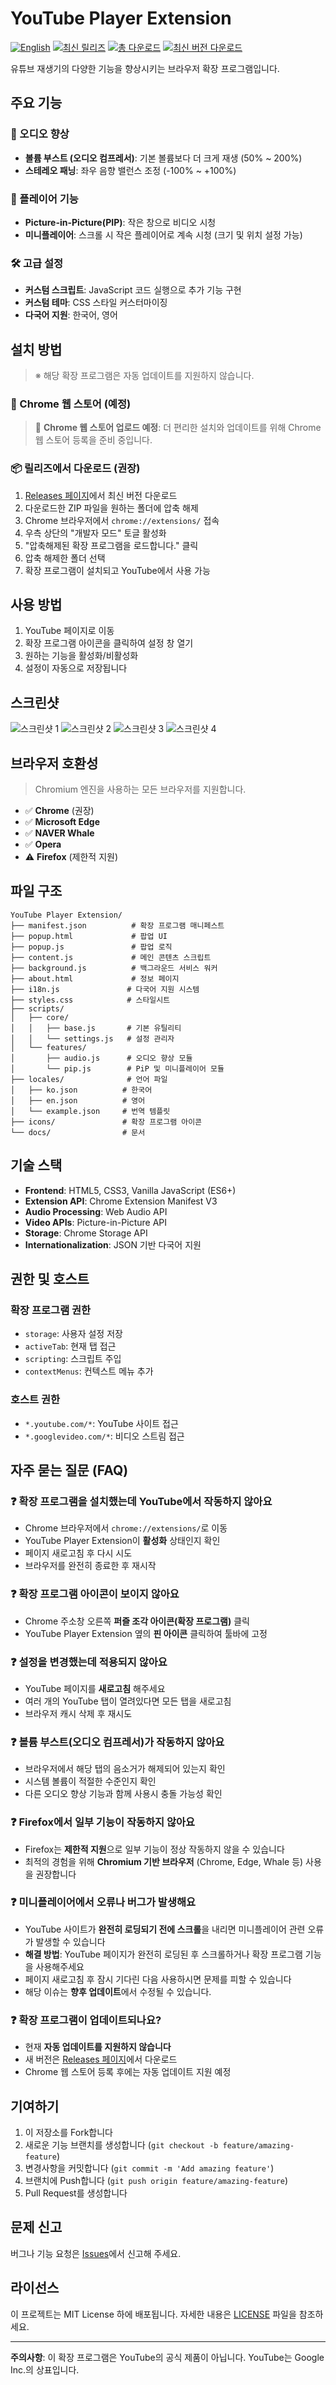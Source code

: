 # YouTube Player Extension

[![English](https://img.shields.io/badge/README-English-blue)](README_EN.md)
[![최신 릴리즈](https://img.shields.io/github/v/release/SOIV/YouTube-Player-Extension)](https://github.com/SOIV/YouTube-Player-Extension/releases)
[![총 다운로드](https://img.shields.io/github/downloads/SOIV/YouTube-Player-Extension/total)](https://github.com/SOIV/YouTube-Player-Extension/releases)
[![최신 버전 다운로드](https://img.shields.io/github/downloads/SOIV/YouTube-Player-Extension/latest/total)](https://github.com/SOIV/YouTube-Player-Extension/releases)

유튜브 재생기의 다양한 기능을 향상시키는 브라우저 확장 프로그램입니다.

## 주요 기능

### 🎵 오디오 향상
- **볼륨 부스트 (오디오 컴프레서)**: 기본 볼륨보다 더 크게 재생 (50% ~ 200%)
- **스테레오 패닝**: 좌우 음향 밸런스 조정 (-100% ~ +100%)

### 📱 플레이어 기능
- **Picture-in-Picture(PIP)**: 작은 창으로 비디오 시청
- **미니플레이어**: 스크롤 시 작은 플레이어로 계속 시청 (크기 및 위치 설정 가능)

### 🛠️ 고급 설정
- **커스텀 스크립트**: JavaScript 코드 실행으로 추가 기능 구현
- **커스텀 테마**: CSS 스타일 커스터마이징
- **다국어 지원**: 한국어, 영어

## 설치 방법

> ※ 해당 확장 프로그램은 자동 업데이트를 지원하지 않습니다.

### 🏪 Chrome 웹 스토어 (예정)

> 📅 **Chrome 웹 스토어 업로드 예정**: 더 편리한 설치와 업데이트를 위해 Chrome 웹 스토어 등록을 준비 중입니다.

### 📦 릴리즈에서 다운로드 (권장)

1. [Releases 페이지](https://github.com/SOIV/YouTube-Player-Extension/releases)에서 최신 버전 다운로드
2. 다운로드한 ZIP 파일을 원하는 폴더에 압축 해제
3. Chrome 브라우저에서 `chrome://extensions/` 접속
4. 우측 상단의 "개발자 모드" 토글 활성화
5. "압축해제된 확장 프로그램을 로드합니다." 클릭
6. 압축 해제한 폴더 선택
7. 확장 프로그램이 설치되고 YouTube에서 사용 가능

## 사용 방법

1. YouTube 페이지로 이동
2. 확장 프로그램 아이콘을 클릭하여 설정 창 열기
3. 원하는 기능을 활성화/비활성화
4. 설정이 자동으로 저장됩니다

## 스크린샷

![스크린샷 1](docs/screenshot/kr/스크린샷%202025-09-13%20163509.png)
![스크린샷 2](docs/screenshot/kr/스크린샷%202025-09-13%20163528.png)
![스크린샷 3](docs/screenshot/kr/스크린샷%202025-09-13%20163546.png)
![스크린샷 4](docs/screenshot/kr/스크린샷%202025-09-13%20163555.png)

## 브라우저 호환성

> Chromium 엔진을 사용하는 모든 브라우저를 지원합니다.

- ✅ **Chrome** (권장)
- ✅ **Microsoft Edge**
- ✅ **NAVER Whale**
- ✅ **Opera**
- ⚠️ **Firefox** (제한적 지원)

## 파일 구조

```
YouTube Player Extension/
├── manifest.json          # 확장 프로그램 매니페스트
├── popup.html             # 팝업 UI
├── popup.js               # 팝업 로직
├── content.js             # 메인 콘텐츠 스크립트
├── background.js          # 백그라운드 서비스 워커
├── about.html             # 정보 페이지
├── i18n.js               # 다국어 지원 시스템
├── styles.css            # 스타일시트
├── scripts/
│   ├── core/
│   │   ├── base.js       # 기본 유틸리티
│   │   └── settings.js   # 설정 관리자
│   └── features/
│       ├── audio.js      # 오디오 향상 모듈
│       └── pip.js        # PiP 및 미니플레이어 모듈
├── locales/              # 언어 파일
│   ├── ko.json          # 한국어
│   ├── en.json          # 영어
│   └── example.json     # 번역 템플릿
├── icons/               # 확장 프로그램 아이콘
└── docs/                # 문서
```

## 기술 스택

- **Frontend**: HTML5, CSS3, Vanilla JavaScript (ES6+)
- **Extension API**: Chrome Extension Manifest V3
- **Audio Processing**: Web Audio API
- **Video APIs**: Picture-in-Picture API
- **Storage**: Chrome Storage API
- **Internationalization**: JSON 기반 다국어 지원

## 권한 및 호스트

### 확장 프로그램 권한
- `storage`: 사용자 설정 저장
- `activeTab`: 현재 탭 접근
- `scripting`: 스크립트 주입
- `contextMenus`: 컨텍스트 메뉴 추가

### 호스트 권한
- `*.youtube.com/*`: YouTube 사이트 접근
- `*.googlevideo.com/*`: 비디오 스트림 접근

## 자주 묻는 질문 (FAQ)

### ❓ 확장 프로그램을 설치했는데 YouTube에서 작동하지 않아요
- Chrome 브라우저에서 `chrome://extensions/`로 이동
- YouTube Player Extension이 **활성화** 상태인지 확인
- 페이지 새로고침 후 다시 시도
- 브라우저를 완전히 종료한 후 재시작

### ❓ 확장 프로그램 아이콘이 보이지 않아요
- Chrome 주소창 오른쪽 **퍼즐 조각 아이콘(확장 프로그램)** 클릭
- YouTube Player Extension 옆의 **핀 아이콘** 클릭하여 툴바에 고정

### ❓ 설정을 변경했는데 적용되지 않아요
- YouTube 페이지를 **새로고침** 해주세요
- 여러 개의 YouTube 탭이 열려있다면 모든 탭을 새로고침
- 브라우저 캐시 삭제 후 재시도

### ❓ 볼륨 부스트(오디오 컴프레서)가 작동하지 않아요
- 브라우저에서 해당 탭의 음소거가 해제되어 있는지 확인
- 시스템 볼륨이 적절한 수준인지 확인
- 다른 오디오 향상 기능과 함께 사용시 충돌 가능성 확인

### ❓ Firefox에서 일부 기능이 작동하지 않아요
- Firefox는 **제한적 지원**으로 일부 기능이 정상 작동하지 않을 수 있습니다
- 최적의 경험을 위해 **Chromium 기반 브라우저** (Chrome, Edge, Whale 등) 사용을 권장합니다

### ❓ 미니플레이어에서 오류나 버그가 발생해요
- YouTube 사이트가 **완전히 로딩되기 전에 스크롤**을 내리면 미니플레이어 관련 오류가 발생할 수 있습니다
- **해결 방법**: YouTube 페이지가 완전히 로딩된 후 스크롤하거나 확장 프로그램 기능을 사용해주세요
- 페이지 새로고침 후 잠시 기다린 다음 사용하시면 문제를 피할 수 있습니다
- 해당 이슈는 **향후 업데이트**에서 수정될 수 있습니다.

### ❓ 확장 프로그램이 업데이트되나요?
- 현재 **자동 업데이트를 지원하지 않습니다**
- 새 버전은 [Releases 페이지](https://github.com/SOIV/YouTube-Player-Extension/releases)에서 다운로드
- Chrome 웹 스토어 등록 후에는 자동 업데이트 지원 예정

## 기여하기

1. 이 저장소를 Fork합니다
2. 새로운 기능 브랜치를 생성합니다 (`git checkout -b feature/amazing-feature`)
3. 변경사항을 커밋합니다 (`git commit -m 'Add amazing feature'`)
4. 브랜치에 Push합니다 (`git push origin feature/amazing-feature`)
5. Pull Request를 생성합니다

## 문제 신고

버그나 기능 요청은 [Issues](https://github.com/SOIV/YouTube-Player-Extension/issues)에서 신고해 주세요.

## 라이선스

이 프로젝트는 MIT License 하에 배포됩니다. 자세한 내용은 [LICENSE](LICENSE) 파일을 참조하세요.

---

**주의사항**: 이 확장 프로그램은 YouTube의 공식 제품이 아닙니다. YouTube는 Google Inc.의 상표입니다.